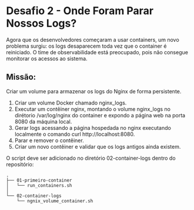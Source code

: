 # Desafio 2 - Onde Foram Parar Nossos Logs?

Agora que os desenvolvedores começaram a usar containers, um novo problema surgiu: os logs desaparecem toda vez que o container é reiniciado. O time de observabilidade está preocupado, pois não consegue monitorar os acessos ao sistema.

## Missão:

Criar um volume para armazenar os logs do Nginx de forma persistente.

1. Criar um volume Docker chamado nginx_logs.
2. Executar um contêiner nginx, montando o volume nginx_logs no dirétorio /var/log/nginx do container e expondo a página web na porta 8080 da máquina local.
3. Gerar logs acessando a página hospedada no nginx executando localmente o comando curl http://localhost:8080.
4. Parar e remover o contêiner.
5. Criar um novo contêiner e validar que os logs antigos ainda existem.

O script deve ser adicionado no diretório 02-container-logs dentro do repositório:

```text
.
├── 01-primeiro-container
│   └── run_containers.sh
│
└── 02-container-logs
    └── ngnix_volume_container.sh
```